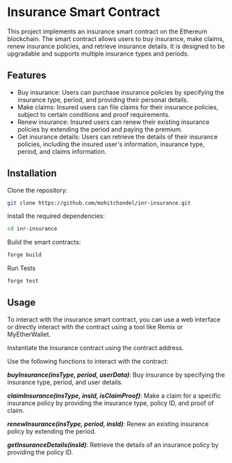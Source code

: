 # Insurance Smart Contract

This project implements an insurance smart contract on the Ethereum blockchain. The smart contract allows users to buy insurance, make claims, renew insurance policies, and retrieve insurance details. It is designed to be upgradable and supports multiple insurance types and periods.

## Features

- Buy insurance: Users can purchase insurance policies by specifying the insurance type, period, and providing their personal details.
- Make claims: Insured users can file claims for their insurance policies, subject to certain conditions and proof requirements.
- Renew insurance: Insured users can renew their existing insurance policies by extending the period and paying the premium.
- Get insurance details: Users can retrieve the details of their insurance policies, including the insured user's information, insurance type, period, and claims information.

## Installation

Clone the repository:
```bash
git clone https://github.com/mohitchandel/inr-insurance.git
```
Install the required dependencies:
```bash
cd inr-insurance
```

Build the smart contracts:
```bash
forge build
```

Run Tests
```bash
forge test
```
## Usage
To interact with the insurance smart contract, you can use a web interface or directly interact with the contract using a tool like Remix or MyEtherWallet.

Instantiate the Insurance contract using the contract address.

Use the following functions to interact with the contract:

***buyInsurance(insType, period, userData)***: Buy insurance by specifying the insurance type, period, and user details.

***claimInsurance(insType, insId, isClaimProof)***: Make a claim for a specific insurance policy by providing the insurance type, policy ID, and proof of claim.

***renewInsurance(insType, period, insId)***: Renew an existing insurance policy by extending the period.

***getInsuranceDetails(insId)***: Retrieve the details of an insurance policy by providing the policy ID.